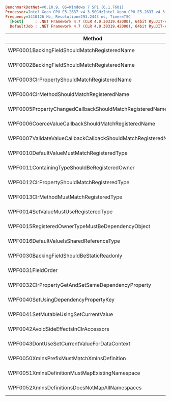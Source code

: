 ``` ini

BenchmarkDotNet=v0.10.9, OS=Windows 7 SP1 (6.1.7601)
Processor=Intel Xeon CPU E5-2637 v4 3.50GHzIntel Xeon CPU E5-2637 v4 3.50GHz, ProcessorCount=16
Frequency=3410126 Hz, Resolution=293.2443 ns, Timer=TSC
  [Host]     : .NET Framework 4.7 (CLR 4.0.30319.42000), 64bit RyuJIT-v4.7.2114.0
  DefaultJob : .NET Framework 4.7 (CLR 4.0.30319.42000), 64bit RyuJIT-v4.7.2114.0


```
 |                                                        Method |        Mean |      Error |     StdDev |   Gen 0 | Allocated |
 |-------------------------------------------------------------- |------------:|-----------:|-----------:|--------:|----------:|
 |                  WPF0001BackingFieldShouldMatchRegisteredName |   181.51 us |   3.623 us |   9.156 us |       - |      42 B |
 |                  WPF0002BackingFieldShouldMatchRegisteredName |   181.69 us |   3.609 us |   9.758 us |       - |      42 B |
 |                   WPF0003ClrPropertyShouldMatchRegisteredName |    73.74 us |   1.684 us |   4.885 us |       - |      41 B |
 |                     WPF0004ClrMethodShouldMatchRegisteredName |   394.68 us |   9.475 us |  27.640 us |       - |      44 B |
 |       WPF0005PropertyChangedCallbackShouldMatchRegisteredName |   245.37 us |   5.502 us |  16.049 us |       - |      42 B |
 |           WPF0006CoerceValueCallbackShouldMatchRegisteredName |   244.98 us |   4.981 us |  14.451 us |       - |      44 B |
 | WPF0007ValidateValueCallbackCallbackShouldMatchRegisteredName | 3,611.21 us |  74.409 us | 217.055 us | 42.9688 |  280579 B |
 |                    WPF0010DefaultValueMustMatchRegisteredType |   254.42 us |   6.819 us |  19.890 us |       - |      44 B |
 |                  WPF0011ContainingTypeShouldBeRegisteredOwner | 3,384.02 us |  95.683 us | 279.112 us | 42.9688 |  280579 B |
 |                   WPF0012ClrPropertyShouldMatchRegisteredType |    76.65 us |   1.743 us |   5.141 us |       - |      41 B |
 |                       WPF0013ClrMethodMustMatchRegisteredType |   392.50 us |   9.201 us |  26.548 us |       - |      44 B |
 |                          WPF0014SetValueMustUseRegisteredType | 5,529.51 us | 145.885 us | 427.854 us | 85.9375 |  561157 B |
 |              WPF0015RegisteredOwnerTypeMustBeDependencyObject | 3,481.04 us |  88.500 us | 259.554 us | 42.9688 |  280579 B |
 |                      WPF0016DefaultValueIsSharedReferenceType |   252.75 us |   7.413 us |  21.508 us |       - |      44 B |
 |                     WPF0030BackingFieldShouldBeStaticReadonly |   223.63 us |   4.885 us |  11.984 us |       - |      42 B |
 |                                             WPF0031FieldOrder |   187.50 us |   3.852 us |  11.114 us |       - |      42 B |
 |             WPF0032ClrPropertyGetAndSetSameDependencyProperty |    76.25 us |   1.744 us |   5.088 us |       - |     664 B |
 |                          WPF0040SetUsingDependencyPropertyKey | 5,571.08 us | 145.482 us | 422.070 us | 85.9375 |  561157 B |
 |                         WPF0041SetMutableUsingSetCurrentValue | 4,769.86 us | 130.537 us | 378.710 us | 46.8750 |  312579 B |
 |                         WPF0042AvoidSideEffectsInClrAccessors |   447.50 us |   8.937 us |  21.066 us |       - |      44 B |
 |                   WPF0043DontUseSetCurrentValueForDataContext | 3,608.78 us | 123.561 us | 364.322 us | 39.0625 |  276259 B |
 |                    WPF0050XmlnsPrefixMustMatchXmlnsDefinition |   159.47 us |   3.200 us |   8.868 us |       - |      42 B |
 |                WPF0051XmlnsDefinitionMustMapExistingNamespace |   123.63 us |   2.457 us |   7.089 us |  0.4883 |    3568 B |
 |                WPF0052XmlnsDefinitionsDoesNotMapAllNamespaces |   117.46 us |   2.632 us |   7.759 us |       - |      42 B |
